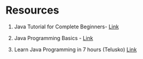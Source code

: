 # Resources

1) Java Tutorial for Complete Beginners- [Link](https://www.udemy.com/course/java-tutorial/)

2) Java Programming Basics - [Link](https://www.udemy.com/course/java-programming-basics/)

3) Learn Java Programming in 7 hours (Telusko) [Link](https://www.youtube.com/watch?v=8cm1x4bC610)

